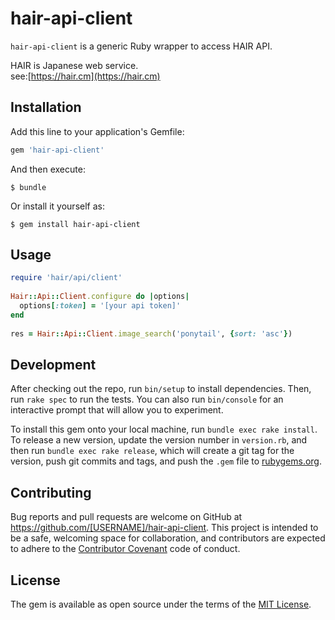 # hair-api-client

```hair-api-client``` is a generic Ruby wrapper to access HAIR API.
 
HAIR is Japanese web service.  
see:[https://hair.cm](https://hair.cm)


## Installation

Add this line to your application's Gemfile:

```ruby
gem 'hair-api-client'
```

And then execute:

    $ bundle

Or install it yourself as:

    $ gem install hair-api-client

## Usage

```ruby
require 'hair/api/client'
 
Hair::Api::Client.configure do |options|
  options[:token] = '[your api token]'
end
 
res = Hair::Api::Client.image_search('ponytail', {sort: 'asc'})
```

## Development

After checking out the repo, run `bin/setup` to install dependencies. Then, run `rake spec` to run the tests. You can also run `bin/console` for an interactive prompt that will allow you to experiment.

To install this gem onto your local machine, run `bundle exec rake install`. To release a new version, update the version number in `version.rb`, and then run `bundle exec rake release`, which will create a git tag for the version, push git commits and tags, and push the `.gem` file to [rubygems.org](https://rubygems.org).

## Contributing

Bug reports and pull requests are welcome on GitHub at https://github.com/[USERNAME]/hair-api-client. This project is intended to be a safe, welcoming space for collaboration, and contributors are expected to adhere to the [Contributor Covenant](http://contributor-covenant.org) code of conduct.


## License

The gem is available as open source under the terms of the [MIT License](http://opensource.org/licenses/MIT).

